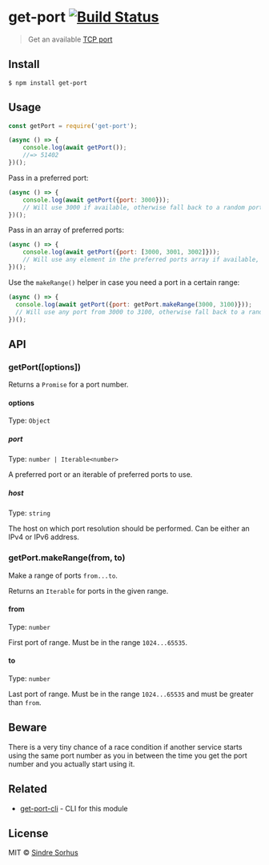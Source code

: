 # get-port [![Build Status](https://travis-ci.org/sindresorhus/get-port.svg?branch=master)](https://travis-ci.org/sindresorhus/get-port)

> Get an available [TCP port](https://en.wikipedia.org/wiki/Port_(computer_networking))


## Install

```
$ npm install get-port
```


## Usage

```js
const getPort = require('get-port');

(async () => {
	console.log(await getPort());
	//=> 51402
})();
```

Pass in a preferred port:

```js
(async () => {
	console.log(await getPort({port: 3000}));
	// Will use 3000 if available, otherwise fall back to a random port
})();
```

Pass in an array of preferred ports:

```js
(async () => {
	console.log(await getPort({port: [3000, 3001, 3002]}));
	// Will use any element in the preferred ports array if available, otherwise fall back to a random port
})();
```

Use the `makeRange()` helper in case you need a port in a certain range:

```js
(async () => {
  console.log(await getPort({port: getPort.makeRange(3000, 3100)}));
  // Will use any port from 3000 to 3100, otherwise fall back to a random port
})();
```

## API

### getPort([options])

Returns a `Promise` for a port number.

#### options

Type: `Object`

##### port

Type: `number | Iterable<number>`

A preferred port or an iterable of preferred ports to use.

##### host

Type: `string`

The host on which port resolution should be performed. Can be either an IPv4 or IPv6 address.

### getPort.makeRange(from, to)

Make a range of ports `from...to`.

Returns an `Iterable` for ports in the given range.

#### from

Type: `number`

First port of range. Must be in the range `1024...65535`.

#### to

Type: `number`

Last port of range. Must be in the range `1024...65535` and must be greater than `from`.


## Beware

There is a very tiny chance of a race condition if another service starts using the same port number as you in between the time you get the port number and you actually start using it.


## Related

- [get-port-cli](https://github.com/sindresorhus/get-port-cli) - CLI for this module


## License

MIT © [Sindre Sorhus](https://sindresorhus.com)

